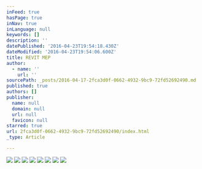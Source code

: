 ```yaml
---
inFeed: true
hasPage: true
inNav: true
inLanguage: null
keywords: []
description: ''
datePublished: '2016-04-23T19:54:18.430Z'
dateModified: '2016-04-23T19:54:06.600Z'
title: REVIT MEP
author:
  - name: ''
    url: ''
sourcePath: _posts/2016-04-17-2fca3d0f-0662-4932-9bc9-72fd52692490.md
published: true
authors: []
publisher:
  name: null
  domain: null
  url: null
  favicon: null
starred: true
url: 2fca3d0f-0662-4932-9bc9-72fd52692490/index.html
_type: Article

---
```

![](https://s3-us-west-2.amazonaws.com/the-grid-img/p/fff360732514c98c9955bd1689d252ad80ab6c01.jpg)
![](https://s3-us-west-2.amazonaws.com/the-grid-img/p/c54ddcd442d3e269087e9327362d574eab5d2f62.jpg)
![](https://the-grid-user-content.s3-us-west-2.amazonaws.com/aa6461b6-162b-4c0b-b09f-b17fc9fed01d.jpg)
![](https://the-grid-user-content.s3-us-west-2.amazonaws.com/c9f91526-f1f5-4804-940a-ea403c4fc4a8.jpg)
![](https://the-grid-user-content.s3-us-west-2.amazonaws.com/ac3cbdc8-9d8f-43d4-ae80-af3a348f6d8d.jpg)
![](https://the-grid-user-content.s3-us-west-2.amazonaws.com/99c8d38b-2e2a-48fd-9c01-d94274bd519f.jpg)
![](https://the-grid-user-content.s3-us-west-2.amazonaws.com/878d4efb-69ec-49e0-80b4-f62bf5dc4bf5.jpg)
![](https://the-grid-user-content.s3-us-west-2.amazonaws.com/1a4a1e26-535e-430c-abe4-1a2348cf3997.jpg)